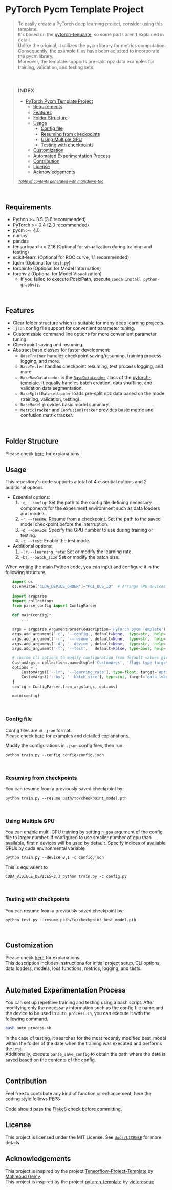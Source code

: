 # PyTorch Pycm Template Project

> To easily create a PyTorch deep learning project, consider using this template.    
> It's based on the [pytorch-template](https://github.com/victoresque/pytorch-template), so some parts aren't explained in detail.    
> Unlike the original, it utilizes the pycm library for metrics computation.    
> Consequently, the example files have been adjusted to incorporate the pycm library.     
> Moreover, the template supports pre-split npz data examples for training, validation, and testing sets.    

<br>

> ### **INDEX**
> - [PyTorch Pycm Template Project](#pytorch-pycm-template-project)
>    * [Requirements](#requirements)
>    * [Features](#features)
>    * [Folder Structure](#folder-structure)
>    * [Usage](#usage)
>        + [Config file](#config-file)
>        + [Resuming from checkpoints](#resuming-from-checkpoints)
>        + [Using Multiple GPU](#using-multiple-gpu)
>        + [Testing with checkpoints](#testing-with-checkpoints)
>    * [Customization](#customization)
>    * [Automated Experimentation Process](#automated-experimentation-process)
>    * [Contribution](#contribution)
>    * [License](#license)
>    * [Acknowledgements](#acknowledgements)
> 
> <small><i><a href='http://ecotrust-canada.github.io/markdown-toc/'>Table of contents generated with markdown-toc</a></i></small>

<br>

## Requirements

* Python >= 3.5 (3.6 recommended)
* PyTorch >= 0.4 (2.0 recommended)
* pycm >= 4.0
* numpy
* pandas
* tensorboard >= 2.16 (Optional for visualization during training and testing)
* scikit-learn (Optional for ROC curve, 1.1 recommended)
* tqdm (Optional for `test.py`)
* torchinfo (Optional for Model Information)
* torchviz (Optional for Model Visualization)
    * If you failed to execute PosixPath, execute `conda install python-graphviz`.
<br>

## Features

* Clear folder structure which is suitable for many deep learning projects.
* `.json` config file support for convenient parameter tuning.
* Customizable command line options for more convenient parameter tuning.
* Checkpoint saving and resuming.
* Abstract base classes for faster development:
  * `BaseTrainer` handles checkpoint saving/resuming, training process logging, and more.
  * `BaseTester` handles checkpoint resuming, test process logging, and more.
  * `BaseRawDataLoader` is the [`BaseDataLoader`](https://github.com/victoresque/pytorch-template/blob/master/base/base_data_loader.py) class of the [pytorch-template](https://github.com/victoresque/pytorch-template). It equally handles batch creation, data shuffling, and validation data segmentation.
  * `BaseSplitDatasetLoader` loads pre-split npz data based on the mode (training, validation, testing).
  * `BaseModel` provides basic model summary.
  * `MetricTracker` and `ConfusionTracker` provides basic metric and confusion matrix tracker.  
<br>

## Folder Structure

Please check [here](docs/folder_structure.md) for explanations.

## Usage

This repository's code supports a total of 4 essential options and 2 additional options.   
* Essential options:
    1. `-c`, `--config`: Set the path to the config file defining necessary components for the experiment environment such as data loaders and models.
    2. `-r`, `--resume`: Resume from a checkpoint. Set the path to the saved model checkpoint before the interruption.
    3. `-d`, `--device`: Specify the GPU number to use during training or testing.
    4. `-t`, `--test`: Enable the test mode.
* Additional options:
    1. `-lr`, `--learning_rate`: Set or modify the learning rate.
    2. `-bs`, `--batch_size`:Set or modify the batch size.

When writing the main Python code, you can input and configure it in the following structure.  
 ```python
    import os
    os.environ["CUDA_DEVICE_ORDER"]="PCI_BUS_ID"  # Arrange GPU devices starting from 0
    
    import argparse
    import collections
    from parse_config import ConfigParser
    
    def main(config):
        ...
    
    args = argparse.ArgumentParser(description='PyTorch pycm Template')
    args.add_argument('-c', '--config', default=None,  type=str,  help='config file path (default: None)')
    args.add_argument('-r', '--resume', default=None,  type=str,  help='path to latest checkpoint (default: None)')
    args.add_argument('-d', '--device', default=None,  type=str,  help='indices of GPUs to enable (default: all)')
    args.add_argument('-t', '--test',   default=False, type=bool, help='Whether to enable test mode (default: False)')
    
    # custom cli options to modify configuration from default values given in json file.
    CustomArgs = collections.namedtuple('CustomArgs', 'flags type target')
    options = [
        CustomArgs(['--lr', '--learning_rate'], type=float, target='optimizer;args;lr'),
        CustomArgs(['--bs', '--batch_size'], type=int, target='data_loader;args;batch_size')
    ]
    config = ConfigParser.from_args(args, options)
    
    main(config)
 ```
<br>

### Config file

Config files are in `.json` format.    
Please check [here](docs/config.md) for examples and detailed explanations.

Modify the configurations in `.json` config files, then run:

  ```
  python train.py --config config/config.json
  ```
<br>

### Resuming from checkpoints

You can resume from a previously saved checkpoint by:

  ```
  python train.py --resume path/to/checkpoint_model.pth
  ```
<br>

### Using Multiple GPU

You can enable multi-GPU training by setting `n_gpu` argument of the config file to larger number.
If configured to use smaller number of gpu than available, first n devices will be used by default.
Specify indices of available GPUs by cuda environmental variable.
  ```
  python train.py --device 0,1 -c config.json
  ```
  This is equivalent to
  ```
  CUDA_VISIBLE_DEVICES=2,3 python train.py -c config.py
  ```
<br>

### Testing with checkpoints

You can resume from a previously saved checkpoint by:

  ```
  python test.py --resume path/to/checkpoint_best_model.pth
  ```
<br>

## Customization

Please check [here](docs/customization.md) for explanations.   
This description includes instructions for initial project setup, CLI options, data loaders, models, loss functions, metrics, logging, and tests.   
<br>

## Automated Experimentation Process

You can set up repetitive training and testing using a bash script. After modifying only the necessary information such as the config file name and the device to be used in `auto_process.sh`, you can execute it with the following command.
```bash
bash auto_process.sh
```
In the case of testing, it searches for the most recently modified best_model within the folder of the date when the training was executed and performs the test.    
Additionally, execute `parse_save_config` to obtain the path where the data is saved based on the contents of the config.     
<br>

## Contribution

Feel free to contribute any kind of function or enhancement, here the coding style follows PEP8

Code should pass the [Flake8](http://flake8.pycqa.org/en/latest/) check before committing.
<br>

## License

This project is licensed under the MIT License. See [`docs/LICENSE`](docs/LICENSE) for more details.
<br>

## Acknowledgements

This project is inspired by the project [Tensorflow-Project-Template](https://github.com/MrGemy95/Tensorflow-Project-Template) by [Mahmoud Gemy](https://github.com/MrGemy95).        
This project is inspired by the project [pytorch-template](https://github.com/victoresque/pytorch-template) by [victoresque](https://github.com/victoresque).
<br>
